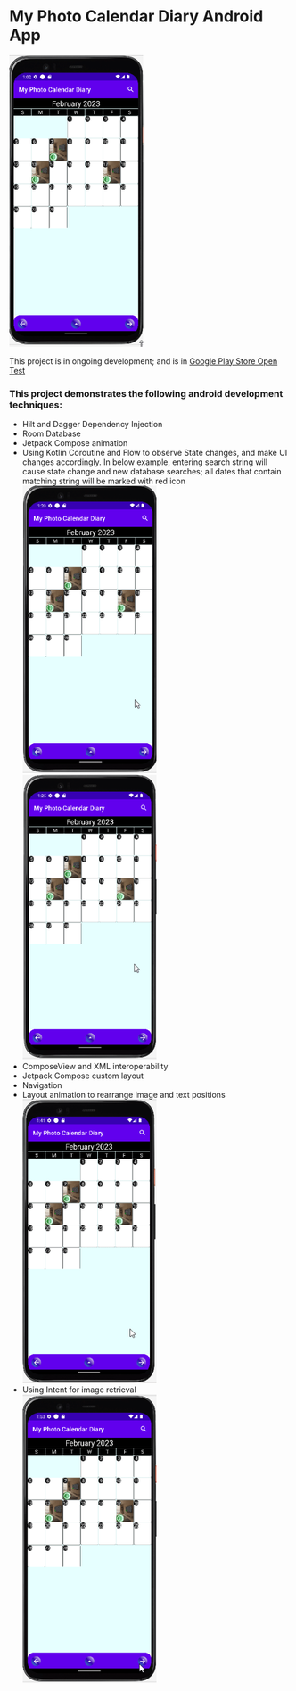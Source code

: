 # My Photo Calendar Diary Android App
<img src="readme/swipe_animation.gif" alt="My Photo Calendar Diary" width="240" />

This project is in ongoing development; and is in [Google Play Store Open Test](https://play.google.com/store/apps/details?id=com.andsoftapps.myphotocalendardiary)

### This project demonstrates the following android development techniques:

* Hilt and Dagger Dependency Injection
* Room Database
* Jetpack Compose animation
* Using Kotlin Coroutine and Flow to observe State changes, and make UI changes accordingly. In below example, entering search string will cause state change and new database searches; all dates that contain matching string will be marked with red icon<br />
  <img src="readme/search_1.gif" alt="Search Demo" width="240" />   <img src="readme/search_2.gif" alt="Search Demo" width="240" />
* ComposeView and XML interoperability
* Jetpack Compose custom layout
* Navigation
* Layout animation to rearrange image and text positions<br />
  <img src="readme/custom_layout.gif" alt="Custom Layout" width="240" />
* Using Intent for image retrieval<br />
  <img src="readme/image_retrieve.gif" alt="Image Retrieve" width="240" />


